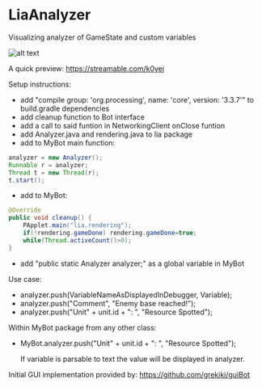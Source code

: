 # LiaAnalyzer
Visualizing analyzer of GameState and custom variables

![alt text](https://i.imgur.com/hqB02ew.png)

A quick preview: https://streamable.com/k0yei

Setup instructions:
- add "compile group: 'org.processing', name: 'core', version: '3.3.7'" to build.gradle dependencies
- add cleanup function to Bot interface
- add a call to said funtion in NetworkingClient onClose funtion
- add Analyzer.java and rendering.java to lia package
- add to MyBot main function:
```java
analyzer = new Analyzer();
Runnable r = analyzer;
Thread t = new Thread(r);
t.start();
```
- add to MyBot:
```java
@Override
public void cleanup() {
	PApplet.main("lia.rendering");
	if(!rendering.gameDone)	rendering.gameDone=true;
	while(Thread.activeCount()>0);
}
```
- add "public static Analyzer analyzer;" as a global variable in MyBot

Use case:
- analyzer.push(VariableNameAsDisplayedInDebugger, Variable);
- analyzer.push("Comment", "Enemy base reached!");
- analyzer.push("Unit" + unit.id + ": ", "Resource Spotted");

Within MyBot package from any other class:
- MyBot.analyzer.push("Unit" + unit.id + ": ", "Resource Spotted");
	
	If variable is parsable to text the value will be displayed in analyzer.

Initial GUI implementation provided by: https://github.com/grekiki/guiBot
